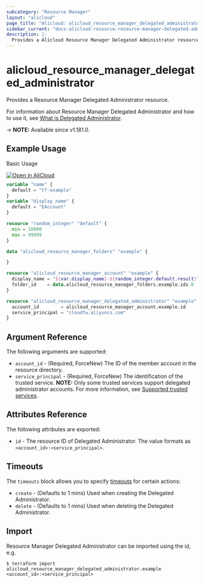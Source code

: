 ```yaml
---
subcategory: "Resource Manager"
layout: "alicloud"
page_title: "Alicloud: alicloud_resource_manager_delegated_administrator"
sidebar_current: "docs-alicloud-resource-resource-manager-delegated-administrator"
description: |-
  Provides a Alicloud Resource Manager Delegated Administrator resource.
---
```


# alicloud_resource_manager_delegated_administrator

Provides a Resource Manager Delegated Administrator resource.

For information about Resource Manager Delegated Administrator and how to use it, see [What is Delegated Administrator](https://www.alibabacloud.com/help/en/resource-management/latest/registerdelegatedadministrator#doc-api-ResourceManager-RegisterDelegatedAdministrator).

-> **NOTE:** Available since v1.181.0.

## Example Usage

Basic Usage

<div style="display: block;margin-bottom: 40px;"><div class="oics-button" style="float: right;position: absolute;margin-bottom: 10px;">
  <a href="https://api.aliyun.com/terraform?resource=alicloud_resource_manager_delegated_administrator&exampleId=18ddb1ce-0a79-b7d3-fd29-cb3683ea5cc56ee77a65&activeTab=example&spm=docs.r.resource_manager_delegated_administrator.0.18ddb1ce0a&intl_lang=EN_US" target="_blank">
    <img alt="Open in AliCloud" src="https://img.alicdn.com/imgextra/i1/O1CN01hjjqXv1uYUlY56FyX_!!6000000006049-55-tps-254-36.svg" style="max-height: 44px; max-width: 100%;">
  </a>
</div></div>

```terraform
variable "name" {
  default = "tf-example"
}
variable "display_name" {
  default = "EAccount"
}

resource "random_integer" "default" {
  min = 10000
  max = 99999
}

data "alicloud_resource_manager_folders" "example" {

}

resource "alicloud_resource_manager_account" "example" {
  display_name = "${var.display_name}-${random_integer.default.result}"
  folder_id    = data.alicloud_resource_manager_folders.example.ids.0
}

resource "alicloud_resource_manager_delegated_administrator" "example" {
  account_id        = alicloud_resource_manager_account.example.id
  service_principal = "cloudfw.aliyuncs.com"
}
```

## Argument Reference

The following arguments are supported:

* `account_id` - (Required, ForceNew) The ID of the member account in the resource directory.
* `service_principal` - (Required, ForceNew) The identification of the trusted service. **NOTE:** Only some trusted services support delegated administrator accounts. For more information, see [Supported trusted services](https://www.alibabacloud.com/help/en/resource-management/latest/manage-trusted-services-overview).

## Attributes Reference

The following attributes are exported:

* `id` - The resource ID of Delegated Administrator. The value formats as `<account_id>:<service_principal>`.

## Timeouts

The `timeouts` block allows you to specify [timeouts](https://www.terraform.io/docs/configuration-0-11/resources.html#timeouts) for certain actions:

* `create` - (Defaults to 1 mins) Used when creating the Delegated Administrator.
* `delete` - (Defaults to 1 mins) Used when deleting the Delegated Administrator.


## Import

Resource Manager Delegated Administrator can be imported using the id, e.g.

```shell
$ terraform import alicloud_resource_manager_delegated_administrator.example <account_id>:<service_principal>
```